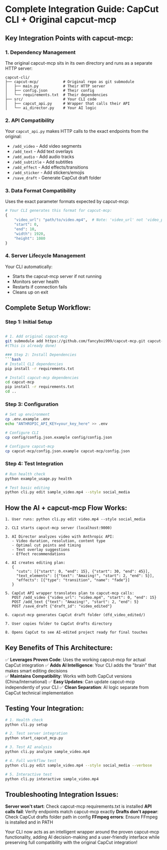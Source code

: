 # Complete Integration Guide: CapCut CLI + Original capcut-mcp

## Key Integration Points with capcut-mcp:

### 1. **Dependency Management**
The original capcut-mcp sits in its own directory and runs as a separate HTTP server:
```
capcut-cli/
├── capcut-mcp/           # Original repo as git submodule
│   ├── main.py           # Their HTTP server
│   ├── config.json       # Their config
│   └── requirements.txt  # Their dependencies
├── src/                  # Your CLI code
│   ├── capcut_api.py     # Wrapper that calls their API
│   └── ai_director.py    # Your AI logic
```

### 2. **API Compatibility**
Your `capcut_api.py` makes HTTP calls to the exact endpoints from the original:
- `/add_video` - Add video segments
- `/add_text` - Add text overlays  
- `/add_audio` - Add audio tracks
- `/add_subtitle` - Add subtitles
- `/add_effect` - Add effects/transitions
- `/add_sticker` - Add stickers/emojis
- `/save_draft` - Generate CapCut draft folder

### 3. **Data Format Compatibility**
Uses the exact parameter formats expected by capcut-mcp:
```python
# Your CLI generates this format for capcut-mcp:
{
    "video_url": "path/to/video.mp4",  # Note: 'video_url' not 'video_path'
    "start": 0,
    "end": 10,
    "width": 1920,
    "height": 1080
}
```

### 4. **Server Lifecycle Management**
Your CLI automatically:
- Starts the capcut-mcp server if not running
- Monitors server health
- Restarts if connection fails
- Cleans up on exit

## Complete Setup Workflow:

### Step 1: Initial Setup
```bash

# 1. Add original capcut-mcp
git submodule add https://github.com/fancyboi999/capcut-mcp.git capcut-mcp
#(This is already done)

### Step 2: Install Dependencies
```bash
# Install CLI dependencies
pip install -r requirements.txt

# Install capcut-mcp dependencies
cd capcut-mcp
pip install -r requirements.txt
cd ..
```

### Step 3: Configuration
```bash
# Set up environment
cp .env.example .env
echo "ANTHROPIC_API_KEY=your_key_here" >> .env

# Configure CLI
cp config/config.json.example config/config.json

# Configure capcut-mcp
cp capcut-mcp/config.json.example capcut-mcp/config.json
```

### Step 4: Test Integration
```bash
# Run health check
python example_usage.py health

# Test basic editing
python cli.py edit sample_video.mp4 --style social_media
```

## How the AI + capcut-mcp Flow Works:

```
1. User runs: python cli.py edit video.mp4 --style social_media

2. CLI starts capcut-mcp server (localhost:9000)

3. AI Director analyzes video with Anthropic API:
   - Video duration, resolution, content type
   - Optimal cut points and timing
   - Text overlay suggestions
   - Effect recommendations

4. AI creates editing plan:
   {
     "cuts": [{"start": 0, "end": 15}, {"start": 30, "end": 45}],
     "text_elements": [{"text": "Amazing!", "start": 2, "end": 5}],
     "effects": [{"type": "transition", "name": "fade"}]
   }

5. CapCut API wrapper translates plan to capcut-mcp calls:
   POST /add_video {"video_url": "video.mp4", "start": 0, "end": 15}
   POST /add_text {"text": "Amazing!", "start": 2, "end": 5}
   POST /save_draft {"draft_id": "video_edited"}

6. capcut-mcp generates CapCut draft folder (dfd_video_edited/)

7. User copies folder to CapCut drafts directory

8. Opens CapCut to see AI-edited project ready for final touches
```

## Key Benefits of This Architecture:

✅ **Leverages Proven Code**: Uses the working capcut-mcp for actual CapCut integration
✅ **Adds AI Intelligence**: Your CLI adds the "brain" that makes smart editing decisions  
✅ **Maintains Compatibility**: Works with both CapCut versions (China/International)
✅ **Easy Updates**: Can update capcut-mcp independently of your CLI
✅ **Clean Separation**: AI logic separate from CapCut technical implementation

## Testing Your Integration:

```bash
# 1. Health check
python cli.py setup

# 2. Test server integration  
python start_capcut_mcp.py

# 3. Test AI analysis
python cli.py analyze sample_video.mp4

# 4. Full workflow test
python cli.py edit sample_video.mp4 --style social_media --verbose

# 5. Interactive test
python cli.py interactive sample_video.mp4
```

## Troubleshooting Integration Issues:

**Server won't start**: Check capcut-mcp requirements.txt is installed
**API calls fail**: Verify endpoints match capcut-mcp exactly
**Drafts don't appear**: Check CapCut drafts folder path in config
**FFmpeg errors**: Ensure FFmpeg is installed and in PATH

Your CLI now acts as an intelligent wrapper around the proven capcut-mcp functionality, adding AI decision-making and a user-friendly interface while preserving full compatibility with the original CapCut integration!